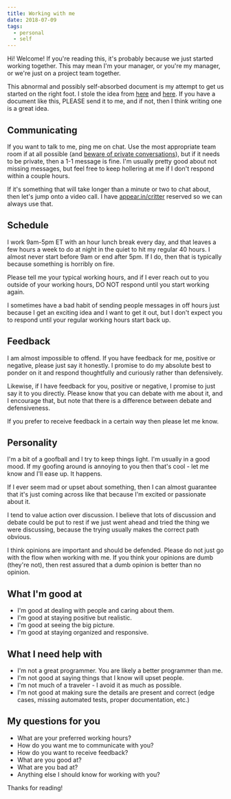```yaml
---
title: Working with me
date: 2018-07-09
tags:
  - personal
  - self
---
```


Hi! Welcome! If you're reading this, it's probably because we just started working together. This may mean I'm your manager, or you're my manager, or we're just on a project team together.

This abnormal and possibly self-absorbed document is my attempt to get us started on the right foot. I stole the idea from [here](https://hackernoon.com/12-manager-readmes-from-silicon-valleys-top-tech-companies-26588a660afe) and [here](https://soapboxhq.com/blog/modern-manager-community/how-to-set-expectations-with-your-team). If you have a document like this, PLEASE send it to me, and if not, then I think writing one is a great idea.

## Communicating

If you want to talk to me, ping me on chat. Use the most appropriate team room if at all possible (and [beware of private conversations](http://blog.flowdock.com/2014/04/30/beware-of-private-conversations/)), but if it needs to be private, then a 1-1 message is fine. I'm usually pretty good about not missing messages, but feel free to keep hollering at me if I don't respond within a couple hours.

If it's something that will take longer than a minute or two to chat about, then let's jump onto a video call. I have [appear.in/critter](https://appear.in/critter) reserved so we can always use that.

## Schedule

I work 9am-5pm ET with an hour lunch break every day, and that leaves a few hours a week to do at night in the quiet to hit my regular 40 hours. I almost never start before 9am or end after 5pm. If I do, then that is typically because something is horribly on fire.

Please tell me your typical working hours, and if I ever reach out to you outside of your working hours, DO NOT respond until you start working again.

I sometimes have a bad habit of sending people messages in off hours just because I get an exciting idea and I want to get it out, but I don't expect you to respond until your regular working hours start back up.

## Feedback

I am almost impossible to offend. If you have feedback for me, positive or negative, please just say it honestly. I promise to do my absolute best to ponder on it and respond thoughtfully and curiously rather than defensively.

Likewise, if I have feedback for you, positive or negative, I promise to just say it to you directly. Please know that you can debate with me about it, and I encourage that, but note that there is a difference between debate and defensiveness.

If you prefer to receive feedback in a certain way then please let me know.

## Personality

I'm a bit of a goofball and I try to keep things light. I'm usually in a good mood. If my goofing around is annoying to you then that's cool - let me know and I'll ease up. It happens.

If I ever seem mad or upset about something, then I can almost guarantee that it's just coming across like that because I'm excited or passionate about it.

I tend to value action over discussion. I believe that lots of discussion and debate could be put to rest if we just went ahead and tried the thing we were discussing, because the trying usually makes the correct path obvious.

I think opinions are important and should be defended. Please do not just go with the flow when working with me. If you think your opinions are dumb (they're not), then rest assured that a dumb opinion is better than no opinion.

## What I'm good at

- I'm good at dealing with people and caring about them.
- I'm good at staying positive but realistic.
- I'm good at seeing the big picture.
- I'm good at staying organized and responsive.

## What I need help with

- I'm not a great programmer. You are likely a better programmer than me.
- I'm not good at saying things that I know will upset people.
- I'm not much of a traveler - I avoid it as much as possible.
- I'm not good at making sure the details are present and correct (edge cases, missing automated tests, proper documentation, etc.)

## My questions for you

- What are your preferred working hours?
- How do you want me to communicate with you?
- How do you want to receive feedback?
- What are you good at?
- What are you bad at?
- Anything else I should know for working with you?

Thanks for reading!
